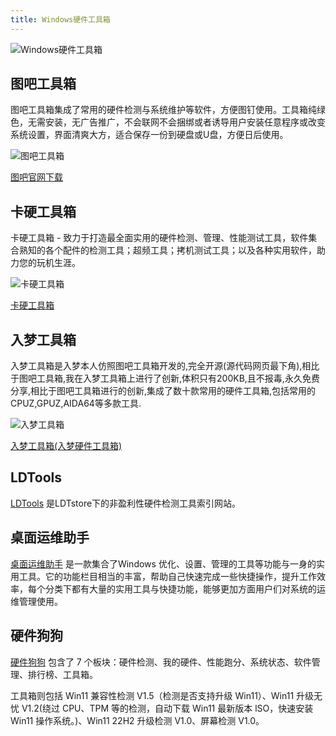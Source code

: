 ```yaml
---
title: Windows硬件工具箱
---
```


![Windows硬件工具箱](https://usacdn.wangdu.site/file/blog-cdn/WP-CDN-02/2023/202301291104104.jpg)

## 图吧工具箱
图吧工具箱集成了常用的硬件检测与系统维护等软件，方便图钉使用。工具箱纯绿色，无需安装，无广告推广，不会联网不会捆绑或者诱导用户安装任意程序或改变系统设置，界面清爽大方，适合保存一份到硬盘或U盘，方便日后使用。

![图吧工具箱](https://usacdn.wangdu.site/file/blog-cdn/WP-CDN/202201101042239.png)

[图吧官网下载](http://www.tbtool.cn/)

## 卡硬工具箱

卡硬工具箱 - 致力于打造最全面实用的硬件检测、管理、性能测试工具，软件集合熟知的各个配件的检测工具；超频工具；拷机测试工具；以及各种实用软件，助力您的玩机生涯。

![卡硬工具箱](https://usacdn.wangdu.site/file/blog-cdn/WP-CDN/202201101040444.png)

[卡硬工具箱](http://www.kbtool.cn/)

## 入梦工具箱

入梦工具箱是入梦本人仿照图吧工具箱开发的,完全开源(源代码网页最下角),相比于图吧工具箱,我在入梦工具箱上进行了创新,体积只有200KB,且不报毒,永久免费分享,相比于图吧工具箱进行的创新,集成了数十款常用的硬件工具箱,包括常用的CPUZ,GPUZ,AIDA64等多款工具.

![入梦工具箱](https://bw.wangdu.site:5291/WP-CDN/202201101037415.png)

[入梦工具箱(入梦硬件工具箱)](https://www.bianshengruanjian.com/html/yuanchuangruanjian/2021/1010/47.html)

## LDTools

[LDTools](https://ldtstore.com.cn/ldtools/) 是LDTstore下的非盈利性硬件检测工具索引网站。

## 桌面运维助手

[桌面运维助手](https://www.123pan.com/s/NFzA-ukRgh) 是一款集合了Windows 优化、设置、管理的工具等功能与一身的实用工具。它的功能栏目相当的丰富，帮助自己快速完成一些快捷操作，提升工作效率，每个分类下都有大量的实用工具与快捷功能，能够更加方面用户们对系统的运维管理使用。

## 硬件狗狗

[硬件狗狗](https://www.123pan.com/s/NFzA-ukRgh) 包含了 7 个板块：硬件检测、我的硬件、性能跑分、系统状态、软件管理、排行榜、工具箱。

工具箱则包括 Win11 兼容性检测 V1.5（检测是否支持升级 Win11）、Win11 升级无忧 V1.2(绕过 CPU、TPM 等的检测，自动下载 Win11 最新版本 lSO，快速安装 Win11 操作系统。)、Win11 22H2 升级检测 V1.0、屏幕检测 V1.0。